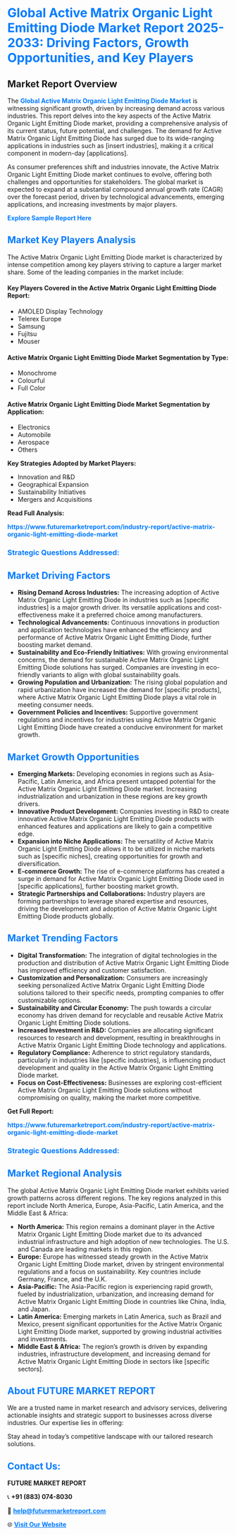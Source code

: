 <h1 style="color: #007BFF;">Global Active Matrix Organic Light Emitting Diode Market Report 2025-2033: Driving Factors, Growth Opportunities, and Key Players</h1>

<section id="overview">
<h2>Market Report Overview</h2>
<p>The <a href="https://www.futuremarketreport.com/industry-report/active-matrix-organic-light-emitting-diode-market" style="color: #007BFF; text-decoration: none;"><strong>Global Active Matrix Organic Light Emitting Diode Market</strong></a> is witnessing significant growth, driven by increasing demand across various industries. This report delves into the key aspects of the Active Matrix Organic Light Emitting Diode market, providing a comprehensive analysis of its current status, future potential, and challenges. The demand for Active Matrix Organic Light Emitting Diode has surged due to its wide-ranging applications in industries such as [insert industries], making it a critical component in modern-day [applications].</p>
<p>As consumer preferences shift and industries innovate, the Active Matrix Organic Light Emitting Diode market continues to evolve, offering both challenges and opportunities for stakeholders. The global market is expected to expand at a substantial compound annual growth rate (CAGR) over the forecast period, driven by technological advancements, emerging applications, and increasing investments by major players.</p>
</section>

<section id="overview">
<p><a href="https://www.futuremarketreport.com/request-sample/reportId=76190" style="color: #007BFF; text-decoration: none;"><strong>Explore Sample Report Here</strong></a></p>
</section>

<section id="key-players">
<h2 style="color: #007BFF;">Market Key Players Analysis</h2>
<p>The Active Matrix Organic Light Emitting Diode market is characterized by intense competition among key players striving to capture a larger market share. Some of the leading companies in the market include:</p>
<h4>Key Players Covered in the Active Matrix Organic Light Emitting Diode Report:</h4>
<ul><li>AMOLED Display Technology</li><li>Telerex Europe</li><li>Samsung</li><li>Fujitsu</li><li>Mouser</li></ul>
<h4>Active Matrix Organic Light Emitting Diode Market Segmentation by Type:</h4>
<ul><li>Monochrome</li><li>Colourful</li><li>Full Color</li></ul>

<h4>Active Matrix Organic Light Emitting Diode Market Segmentation by Application:</h4>
<ul><li>Electronics</li><li>Automobile</li><li>Aerospace</li><li>Others</li></ul>
<p><strong>Key Strategies Adopted by Market Players:</strong></p>
<ul>
<li>Innovation and R&D</li>
<li>Geographical Expansion</li>
<li>Sustainability Initiatives</li>
<li>Mergers and Acquisitions</li>
</ul>
</section>

<section>
<p><strong>Read Full Analysis: </strong></p><a href="https://www.futuremarketreport.com/industry-report/active-matrix-organic-light-emitting-diode-market" style="color: #007BFF; text-decoration: none;"><strong>https://www.futuremarketreport.com/industry-report/active-matrix-organic-light-emitting-diode-market</strong></a>
<h3 style="color: #007BFF;">Strategic Questions Addressed:</h3>
</section>

<section id="driving-factors">
<h2 style="color: #007BFF;">Market Driving Factors</h2>
<ul>
<li><strong>Rising Demand Across Industries:</strong> The increasing adoption of Active Matrix Organic Light Emitting Diode in industries such as [specific industries] is a major growth driver. Its versatile applications and cost-effectiveness make it a preferred choice among manufacturers.</li>
<li><strong>Technological Advancements:</strong> Continuous innovations in production and application technologies have enhanced the efficiency and performance of Active Matrix Organic Light Emitting Diode, further boosting market demand.</li>
<li><strong>Sustainability and Eco-Friendly Initiatives:</strong> With growing environmental concerns, the demand for sustainable Active Matrix Organic Light Emitting Diode solutions has surged. Companies are investing in eco-friendly variants to align with global sustainability goals.</li>
<li><strong>Growing Population and Urbanization:</strong> The rising global population and rapid urbanization have increased the demand for [specific products], where Active Matrix Organic Light Emitting Diode plays a vital role in meeting consumer needs.</li>
<li><strong>Government Policies and Incentives:</strong> Supportive government regulations and incentives for industries using Active Matrix Organic Light Emitting Diode have created a conducive environment for market growth.</li>
</ul>
</section>

<section id="growth-opportunities">
<h2 style="color: #007BFF;">Market Growth Opportunities</h2>
<ul>
<li><strong>Emerging Markets:</strong> Developing economies in regions such as Asia-Pacific, Latin America, and Africa present untapped potential for the Active Matrix Organic Light Emitting Diode market. Increasing industrialization and urbanization in these regions are key growth drivers.</li>
<li><strong>Innovative Product Development:</strong> Companies investing in R&D to create innovative Active Matrix Organic Light Emitting Diode products with enhanced features and applications are likely to gain a competitive edge.</li>
<li><strong>Expansion into Niche Applications:</strong> The versatility of Active Matrix Organic Light Emitting Diode allows it to be utilized in niche markets such as [specific niches], creating opportunities for growth and diversification.</li>
<li><strong>E-commerce Growth:</strong> The rise of e-commerce platforms has created a surge in demand for Active Matrix Organic Light Emitting Diode used in [specific applications], further boosting market growth.</li>
<li><strong>Strategic Partnerships and Collaborations:</strong> Industry players are forming partnerships to leverage shared expertise and resources, driving the development and adoption of Active Matrix Organic Light Emitting Diode products globally.</li>
</ul>
</section>

<section id="trending-factors">
<h2 style="color: #007BFF;">Market Trending Factors</h2>
<ul>
<li><strong>Digital Transformation:</strong> The integration of digital technologies in the production and distribution of Active Matrix Organic Light Emitting Diode has improved efficiency and customer satisfaction.</li>
<li><strong>Customization and Personalization:</strong> Consumers are increasingly seeking personalized Active Matrix Organic Light Emitting Diode solutions tailored to their specific needs, prompting companies to offer customizable options.</li>
<li><strong>Sustainability and Circular Economy:</strong> The push towards a circular economy has driven demand for recyclable and reusable Active Matrix Organic Light Emitting Diode solutions.</li>
<li><strong>Increased Investment in R&D:</strong> Companies are allocating significant resources to research and development, resulting in breakthroughs in Active Matrix Organic Light Emitting Diode technology and applications.</li>
<li><strong>Regulatory Compliance:</strong> Adherence to strict regulatory standards, particularly in industries like [specific industries], is influencing product development and quality in the Active Matrix Organic Light Emitting Diode market.</li>
<li><strong>Focus on Cost-Effectiveness:</strong> Businesses are exploring cost-efficient Active Matrix Organic Light Emitting Diode solutions without compromising on quality, making the market more competitive.</li>
</ul>
</section>

<section>
<p><strong>Get Full Report: </strong></p><a href="https://www.futuremarketreport.com/industry-report/active-matrix-organic-light-emitting-diode-market" style="color: #007BFF; text-decoration: none;"><strong>https://www.futuremarketreport.com/industry-report/active-matrix-organic-light-emitting-diode-market</strong></a>
<h3 style="color: #007BFF;">Strategic Questions Addressed:</h3>
</section>


<section id="regional-analysis">
<h2 style="color: #007BFF;">Market Regional Analysis</h2>
<p>The global Active Matrix Organic Light Emitting Diode market exhibits varied growth patterns across different regions. The key regions analyzed in this report include North America, Europe, Asia-Pacific, Latin America, and the Middle East & Africa:</p>
<ul>
<li><strong>North America:</strong> This region remains a dominant player in the Active Matrix Organic Light Emitting Diode market due to its advanced industrial infrastructure and high adoption of new technologies. The U.S. and Canada are leading markets in this region.</li>
<li><strong>Europe:</strong> Europe has witnessed steady growth in the Active Matrix Organic Light Emitting Diode market, driven by stringent environmental regulations and a focus on sustainability. Key countries include Germany, France, and the U.K.</li>
<li><strong>Asia-Pacific:</strong> The Asia-Pacific region is experiencing rapid growth, fueled by industrialization, urbanization, and increasing demand for Active Matrix Organic Light Emitting Diode in countries like China, India, and Japan.</li>
<li><strong>Latin America:</strong> Emerging markets in Latin America, such as Brazil and Mexico, present significant opportunities for the Active Matrix Organic Light Emitting Diode market, supported by growing industrial activities and investments.</li>
<li><strong>Middle East & Africa:</strong> The region’s growth is driven by expanding industries, infrastructure development, and increasing demand for Active Matrix Organic Light Emitting Diode in sectors like [specific sectors].</li>
</ul>
</section>

<footer>
<h2 style="color: #007BFF;">About FUTURE MARKET REPORT</h2>
<p>We are a trusted name in market research and advisory services, delivering actionable insights and strategic support to businesses across diverse industries. Our expertise lies in offering:</p>

<p>Stay ahead in today’s competitive landscape with our tailored research solutions.</p>

<h2 style="color: #007BFF;">Contact Us:</h2>
<p><strong>FUTURE MARKET REPORT</strong></p>
<p>📞 <strong>+91 (883) 074-8030</strong></p>
<p>📧 <strong><a href="mailto:help@futuremarketreport.com" style="color: #007BFF;">help@futuremarketreport.com</a></strong></p>
<p>🌐 <strong><a href="https://www.futuremarketreport.com/" style="color: #007BFF;">Visit Our Website</a></strong></p>
</footer>